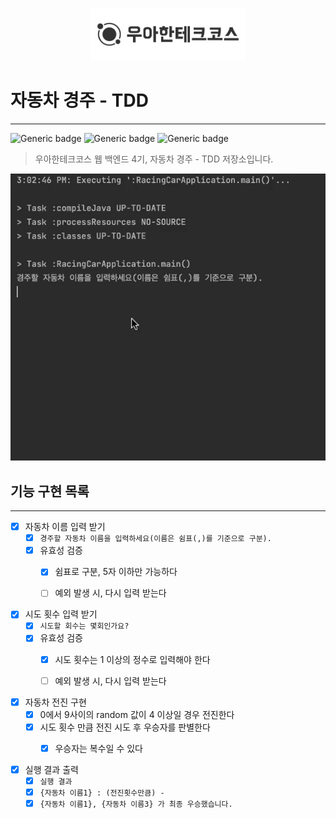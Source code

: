 <p align="center">
    <img src="./woowacourse.png" alt="우아한테크코스" width="250px">
</p>

# 자동차 경주 - TDD

---

![Generic badge](https://img.shields.io/badge/Level1-racingcar-green.svg)
![Generic badge](https://img.shields.io/badge/test-2_passed-blue.svg)
![Generic badge](https://img.shields.io/badge/version-1.0.0-brightgreen.svg)

> 우아한테크코스 웹 백엔드 4기, 자동차 경주 - TDD 저장소입니다.

<img src="./operation.gif">

## 기능 구현 목록

---

- [x] 자동차 이름 입력 받기
  - [x] `경주할 자동차 이름을 입력하세요(이름은 쉼표(,)를 기준으로 구분).`
  - [x] 유효성 검증
    - [x] 쉼표로 구분, 5자 이하만 가능하다
    - [ ] 예외 발생 시, 다시 입력 받는다


- [x] 시도 횟수 입력 받기
  - [x] `시도할 회수는 몇회인가요?` 
  - [x] 유효성 검증
    - [x] 시도 횟수는 1 이상의 정수로 입력해야 한다
    - [ ] 예외 발생 시, 다시 입력 받는다


- [x] 자동차 전진 구현
  - [x] 0에서 9사이의 random 값이 4 이상일 경우 전진한다
  - [x] 시도 횟수 만큼 전진 시도 후 우승자를 판별한다
    - [x] 우승자는 복수일 수 있다


- [x] 실행 결과 출력
  - [x] `실행 결과`
  - [x] `{자동차 이름1} : (전진횟수만큼) - `
  - [x] `{자동차 이름1}, {자동차 이름3} 가 최종 우승했습니다.`

<br><br><br>
